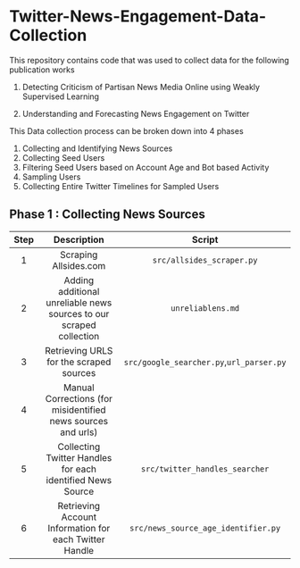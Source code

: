 # Twitter-News-Engagement-Data-Collection

This repository contains code that was used to collect data for the following publication works

1. Detecting Criticism of Partisan News Media Online using Weakly Supervised Learning
   
2. Understanding and Forecasting News Engagement on Twitter


This Data collection process can be broken down into 4 phases

1. Collecting and Identifying News Sources
2. Collecting Seed Users
3. Filtering Seed Users based on Account Age and Bot based Activity
4. Sampling Users
5. Collecting Entire Twitter Timelines for Sampled Users


## Phase 1 : Collecting News Sources

| **Step** |                           **Description**                           |              **Script**                 |
|:--------:|:-------------------------------------------------------------------:|:---------------------------------------:|
| 1        | Scraping Allsides.com                                               | `src/allsides_scraper.py`               |
| 2        | Adding additional unreliable news sources to our scraped collection | `unreliablens.md`                         |
| 3        | Retrieving URLS for the scraped sources                             | `src/google_searcher.py`,`url_parser.py`|
| 4        | Manual Corrections (for misidentified news sources and urls)        |                                         |
| 5        | Collecting Twitter Handles for each identified News Source          | `src/twitter_handles_searcher`          |
| 6        | Retrieving Account Information for each Twitter Handle              | `src/news_source_age_identifier.py`     |
